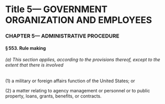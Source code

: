 
# Title 5— GOVERNMENT ORGANIZATION AND EMPLOYEES
### CHAPTER 5— ADMINISTRATIVE PROCEDURE
#### § 553. Rule making
###### (a) This section applies, according to the provisions thereof, except to the extent that there is involved

(1) a military or foreign affairs function of the United States; or

(2) a matter relating to agency management or personnel or to public property, loans, grants, benefits, or contracts.
